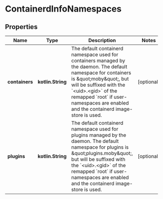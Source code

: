# ContainerdInfoNamespaces

## Properties

| Name           | Type              | Description                                                                                                                                                                                                                                                                                                          | Notes      |
|----------------|-------------------|----------------------------------------------------------------------------------------------------------------------------------------------------------------------------------------------------------------------------------------------------------------------------------------------------------------------|------------|
| **containers** | **kotlin.String** | The default containerd namespace used for containers managed by the daemon.  The default namespace for containers is \&quot;moby\&quot;, but will be suffixed with the &#x60;&lt;uid&gt;.&lt;gid&gt;&#x60; of the remapped &#x60;root&#x60; if user-namespaces are enabled and the containerd image-store is used.   | [optional] |
| **plugins**    | **kotlin.String** | The default containerd namespace used for plugins managed by the daemon.  The default namespace for plugins is \&quot;plugins.moby\&quot;, but will be suffixed with the &#x60;&lt;uid&gt;.&lt;gid&gt;&#x60; of the remapped &#x60;root&#x60; if user-namespaces are enabled and the containerd image-store is used. | [optional] |




